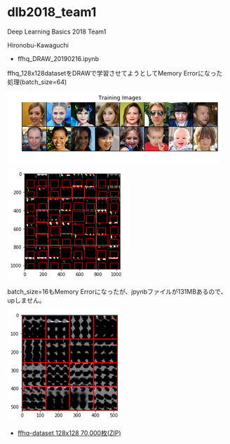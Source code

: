 # dlb2018_team1
Deep Learning Basics 2018 Team1

Hironobu-Kawaguchi

- ffhq_DRAW_20190216.ipynb

ffhq_128x128datasetをDRAWで学習させてようとしてMemory Errorになった処理(batch_size=64)

![ffhq_128x128dataset](image/output_11_1.png)

![batch_size=64の最後のoutput](image/output_29_10.png)

batch_size=16もMemory Errorになったが、jpynbファイルが131MBあるので、upしません。

![batch_size=16の最後のoutput](image/output_25_2568.png)

- [ffhq-dataset 128x128 70,000枚(ZIP)](https://1drv.ms/u/s!AvHteFLdGh-Dk6ADkTBKk1ngn7unDw)

